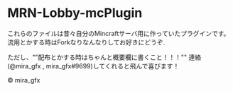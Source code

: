 # MRN-Lobby-mcPlugin

これらのファイルは昔々自分のMincraftサーバ用に作っていたプラグインです。流用とかする時はForkなりなんなりしてお好きにどうぞ.

ただし、""配布とかする時はちゃんと概要欄に書くこと！！！""
連絡(@mira_gfx , mira_gfx#9699)してくれると飛んで喜びます！


© mira_gfx
